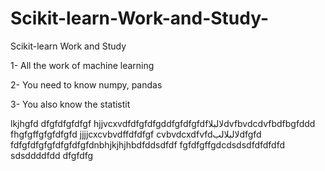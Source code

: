 # Scikit-learn-Work-and-Study-
Scikit-learn Work and Study 

1- All the work of machine learning

2- You need to know numpy, pandas

3- You also know the statistit      

lkjhgfd
dfgfdfgfdfgf
hjjvcxvdfdfgfdfgddfgfdfgfdfلالبلاdvfbvdcdvfbdfbgfddd
    fhgfgffgfgfdfgfd
jjjjcxcvbvdffdfdfgf
cvbvdcxdfvfdلالبلالبdfgfd
fdfgfdfgfgfdfgfdfgfdnbhjkjhjhbdfddsdfdf
fgfdfgffgdcdsdsdfdfdfdfd
sdsddddfdd
dfgfdfg
